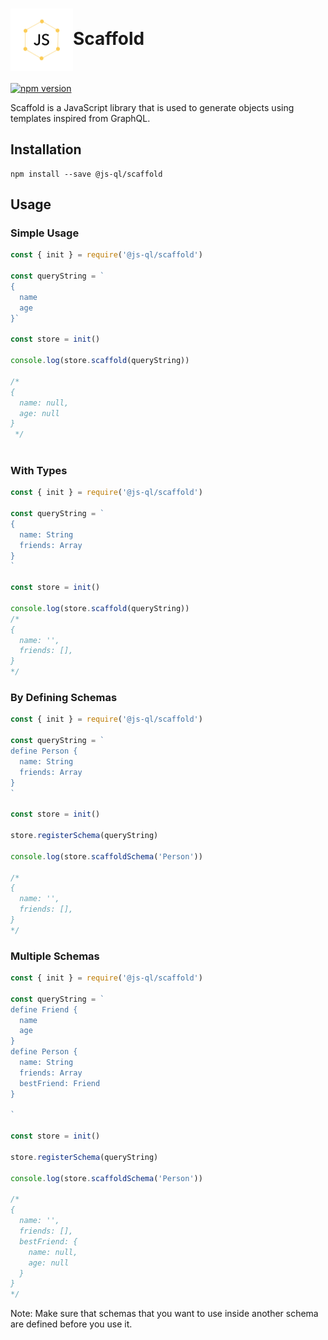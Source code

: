 # <img src="assets/jsql.svg" alt="JSQL Logo" width="100" height="100" align="center">Scaffold

[![npm version](https://badge.fury.io/js/%40js-ql%2Fscaffold.svg)](https://badge.fury.io/js/%40js-ql%2Fscaffold)

Scaffold is a JavaScript library that is used to generate objects using templates inspired from GraphQL.

## Installation

```console
npm install --save @js-ql/scaffold
```

## Usage

### Simple Usage

```javascript
const { init } = require('@js-ql/scaffold')

const queryString = `
{
  name
  age
}`

const store = init()

console.log(store.scaffold(queryString))

/*
{
  name: null,
  age: null
}
 */



```

### With Types

```javascript
const { init } = require('@js-ql/scaffold')

const queryString = `
{
  name: String
  friends: Array
}
`

const store = init()

console.log(store.scaffold(queryString))
/*
{
  name: '',
  friends: [],
}
*/

```

### By Defining Schemas

```javascript
const { init } = require('@js-ql/scaffold')

const queryString = `
define Person {
  name: String
  friends: Array
}
`

const store = init()

store.registerSchema(queryString)

console.log(store.scaffoldSchema('Person'))

/*
{
  name: '',
  friends: [],
}
*/

```

### Multiple Schemas

```javascript
const { init } = require('@js-ql/scaffold')

const queryString = `
define Friend {
  name
  age
}
define Person {
  name: String
  friends: Array
  bestFriend: Friend
}

`

const store = init()

store.registerSchema(queryString)

console.log(store.scaffoldSchema('Person'))

/*
{
  name: '',
  friends: [],
  bestFriend: {
    name: null,
    age: null
  }
}
*/

```

Note: Make sure that schemas that you want to use inside another schema are defined before you use it.
